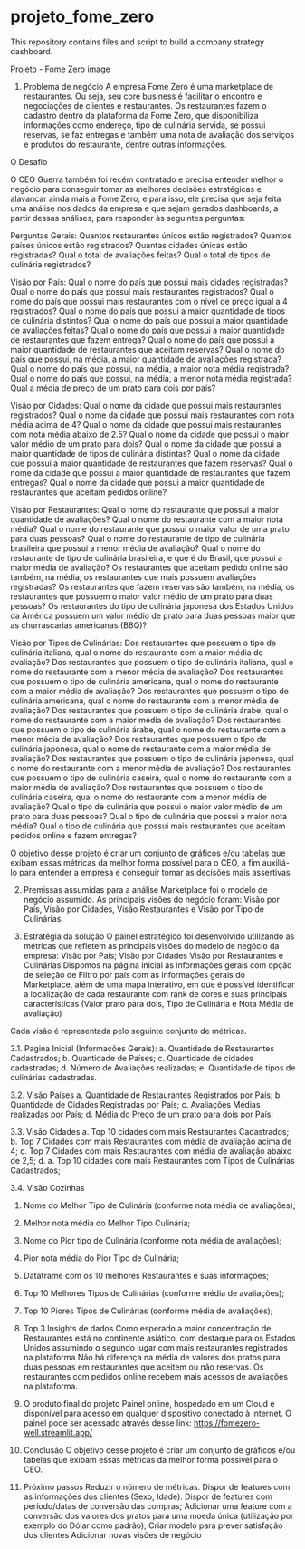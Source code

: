 # projeto_fome_zero
This repository contains files and script to build a company strategy dashboard.


Projeto - Fome Zero
image

1. Problema de negócio
A empresa Fome Zero é uma marketplace de restaurantes. Ou seja, seu core business é facilitar o encontro e negociações de clientes e restaurantes. Os restaurantes fazem o cadastro dentro da plataforma da Fome Zero, que disponibiliza informações como endereço, tipo de culinária servida, se possui reservas, se faz entregas e também uma nota de avaliação dos serviços e produtos do restaurante, dentre outras informações.

O Desafio

O CEO Guerra também foi recém contratado e precisa entender melhor o negócio para conseguir tomar as melhores decisões estratégicas e alavancar ainda mais a Fome Zero, e para isso, ele precisa que seja feita uma análise nos dados da empresa e que sejam gerados dashboards, a partir dessas análises, para responder às seguintes perguntas:

Perguntas Gerais:
Quantos restaurantes únicos estão registrados?
Quantos países únicos estão registrados?
Quantas cidades únicas estão registradas?
Qual o total de avaliações feitas?
Qual o total de tipos de culinária registrados?

Visão por País:
Qual o nome do país que possui mais cidades registradas?
Qual o nome do país que possui mais restaurantes registrados?
Qual o nome do país que possui mais restaurantes com o nível de preço igual a 4 registrados?
Qual o nome do país que possui a maior quantidade de tipos de culinária distintos?
Qual o nome do país que possui a maior quantidade de avaliações feitas?
Qual o nome do país que possui a maior quantidade de restaurantes que fazem entrega?
Qual o nome do país que possui a maior quantidade de restaurantes que aceitam reservas?
Qual o nome do país que possui, na média, a maior quantidade de avaliações registrada?
Qual o nome do país que possui, na média, a maior nota média registrada?
Qual o nome do país que possui, na média, a menor nota média registrada?
Qual a média de preço de um prato para dois por país?


Visão por Cidades:
Qual o nome da cidade que possui mais restaurantes registrados?
Qual o nome da cidade que possui mais restaurantes com nota média acima de 4?
Qual o nome da cidade que possui mais restaurantes com nota média abaixo de 2.5?
Qual o nome da cidade que possui o maior valor médio de um prato para dois?
Qual o nome da cidade que possui a maior quantidade de tipos de culinária distintas?
Qual o nome da cidade que possui a maior quantidade de restaurantes que fazem reservas?
Qual o nome da cidade que possui a maior quantidade de restaurantes que fazem entregas?
Qual o nome da cidade que possui a maior quantidade de restaurantes que aceitam pedidos online?


Visão por Restaurantes:
Qual o nome do restaurante que possui a maior quantidade de avaliações?
Qual o nome do restaurante com a maior nota média?
Qual o nome do restaurante que possui o maior valor de uma prato para duas pessoas?
Qual o nome do restaurante de tipo de culinária brasileira que possui a menor média de avaliação?
Qual o nome do restaurante de tipo de culinária brasileira, e que é do Brasil, que possui a maior média de avaliação?
Os restaurantes que aceitam pedido online são também, na média, os restaurantes que mais possuem avaliações registradas?
Os restaurantes que fazem reservas são também, na média, os restaurantes que possuem o maior valor médio de um prato para duas pessoas?
Os restaurantes do tipo de culinária japonesa dos Estados Unidos da América possuem um valor médio de prato para duas pessoas maior que as churrascarias americanas (BBQ)?

Visão por Tipos de Culinárias:
Dos restaurantes que possuem o tipo de culinária italiana, qual o nome do restaurante com a maior média de avaliação?
Dos restaurantes que possuem o tipo de culinária italiana, qual o nome do restaurante com a menor média de avaliação?
Dos restaurantes que possuem o tipo de culinária americana, qual o nome do restaurante com a maior média de avaliação?
Dos restaurantes que possuem o tipo de culinária americana, qual o nome do restaurante com a menor média de avaliação?
Dos restaurantes que possuem o tipo de culinária árabe, qual o nome do restaurante com a maior média de avaliação?
Dos restaurantes que possuem o tipo de culinária árabe, qual o nome do restaurante com a menor média de avaliação?
Dos restaurantes que possuem o tipo de culinária japonesa, qual o nome do restaurante com a maior média de avaliação?
Dos restaurantes que possuem o tipo de culinária japonesa, qual o nome do restaurante com a menor média de avaliação?
Dos restaurantes que possuem o tipo de culinária caseira, qual o nome do restaurante com a maior média de avaliação?
Dos restaurantes que possuem o tipo de culinária caseira, qual o nome do restaurante com a menor média de avaliação?
Qual o tipo de culinária que possui o maior valor médio de um prato para duas pessoas?
Qual o tipo de culinária que possui a maior nota média?
Qual o tipo de culinária que possui mais restaurantes que aceitam pedidos online e fazem entregas?

O objetivo desse projeto é criar um conjunto de gráficos e/ou tabelas que exibam essas métricas da melhor forma possível para o CEO, a fim auxiliá-lo para entender a empresa e conseguir tomar as decisões mais assertivas

2. Premissas assumidas para a análise
Marketplace foi o modelo de negócio assumido.
As principais visões do negócio foram: Visão por País, Visão por Cidades, Visão Restaurantes e Visão por Tipo de Culinárias.


3. Estratégia da solução
O painel estratégico foi desenvolvido utilizando as métricas que refletem as principais visões do modelo de negócio da empresa:
Visão por País;
Visão por Cidades
Visão por Restaurantes e Culinárias
Dispomos na página inicial as informações gerais com opção de seleção de Filtro por país com as informações gerais do Marketplace, além de uma mapa interativo, em que é possível identificar a localização de cada restaurante com rank de cores e suas principais características (Valor prato para dois, Tipo de Culinária e Nota Média de avaliação)

Cada visão é representada pelo seguinte conjunto de métricas.

3.1. Pagina Inicial (Informações Gerais):
a. Quantidade de Restaurantes Cadastrados;
b. Quantidade de Países;
c. Quantidade de cidades cadastradas;
d. Número de Avaliações realizadas;
e. Quantidade de tipos de culinárias cadastradas.

3.2. Visão Países
a. Quantidade de Restaurantes Registrados por País;
b. Quantidade de Cidades Registradas por País;
c. Avaliações Médias realizadas por País;
d. Média do Preço de um prato para dois por País;

3.3. Visão Cidades
a. Top 10 cidades com mais Restaurantes Cadastrados; 
b. Top 7 Cidades com mais Restaurantes com média de avaliação acima de 4;
c. Top 7 Cidades com mais Restaurantes com média de avaliação abaixo de 2,5;
d. a. Top 10 cidades com mais Restaurantes com Tipos de Culinárias Cadastrados; 

3.4. Visão Cozinhas
1. Nome do Melhor Tipo de Culinária (conforme nota média de avaliações);
2. Melhor nota média do Melhor Tipo Culinária;
3. Nome do Pior tipo de Culinária (conforme nota média de avaliações);
4. Pior nota média  do Pior Tipo de Culinária;
5. Dataframe com os 10 melhores Restaurantes e suas informações;
6. Top 10 Melhores Tipos de Culinárias (conforme média de avaliações);
7. Top 10 Piores Tipos de Culinárias (conforme média de avaliações);

4. Top 3 Insights de dados
Como esperado a maior concentração de Restaurantes está no continente asiático, com destaque para os Estados Unidos assumindo o segundo lugar com mais restaurantes registrados na plataforma
Não há diferença na média de valores dos pratos para duas pessoas em restaurantes que aceitem ou não reservas.
Os restaurantes com pedidos online recebem mais acessos de avaliações na plataforma.

5. O produto final do projeto
Painel online, hospedado em um Cloud e disponível para acesso em qualquer dispositivo conectado à internet. O painel pode ser acessado através desse link: https://fomezero-well.streamlit.app/

6. Conclusão
O objetivo desse projeto é criar um conjunto de gráficos e/ou tabelas que exibam essas métricas da melhor forma possível para o CEO.

7. Próximo passos
Reduzir o número de métricas.
Dispor de features com as informações dos clientes (Sexo, Idade).
Dispor de features com período/datas de conversão das compras;
Adicionar uma feature com a conversão dos valores dos pratos para uma moeda única (utilização por exemplo do Dólar como padrão);
Criar modelo para prever satisfação dos clientes
Adicionar novas visões de negócio
  
